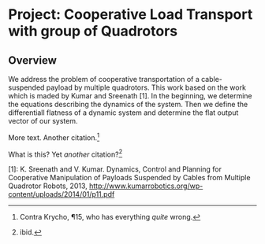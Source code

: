 # Project: Cooperative Load Transport with group of Quadrotors
Overview
---
We address the problem of cooperative transportation of a cable-suspended payload by multiple quadrotors. This work based on the work which is maded by Kumar and Sreenath [1]. In the beginning, we determine the equations describing the dynamics of the system. Then we define the differentiall flatness of a dynamic system and determine the flat output vector of our system. 


More text. Another citation.[^fn2]

What is this? Yet *another* citation?[^fn3]

[1]: K. Sreenath and V. Kumar. Dynamics, Control and Planning for Cooperative Manipulation of Payloads Suspended by Cables from Multiple Quadrotor Robots, 2013,  http://www.kumarrobotics.org/wp-content/uploads/2014/01/p11.pdf

[^fn2]: Contra Krycho, ¶15, who has everything *quite* wrong.

[^fn3]: ibid.
